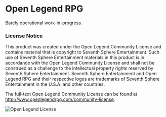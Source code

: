 # Open Legend RPG

Barely operational work-in-progress.

### License Notice
This product was created under the Open Legend Community License and contains material that is copyright to Seventh Sphere Entertainment. Such use of Seventh Sphere Entertainment materials in this product is in accordance with the Open Legend Community License and shall not be construed as a challenge to the intellectual property rights reserved by Seventh Sphere Entertainment. Seventh Sphere Entertainment and Open Legend RPG and their respective logos are trademarks of Seventh Sphere Entertainment in the U.S.A. and other countries.

The full-text Open Legend Community License can be found at http://www.openlegendrpg.com/community-license.

![Open Legend License](https://openlegendrpg.com/assets/img/open_legend_licensed_logo_gold.png)
